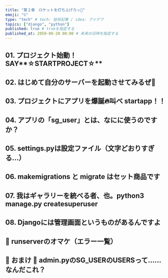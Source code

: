 ```yaml
---
title: "第２章　ロケットを打ち上げろッ🚀"
emoji: "♋️"
type: "tech" # tech: 技術記事 / idea: アイデア
topics: ["django", "python"]
published: true # trueを指定する
published_at: 2050-08-20 00:00 # 未来の日時を指定する
---
```

## 01. プロジェクト始動！ SAY**☆STARTPROJECT☆**
## 02. はじめて自分のサーバーを起動させてみるぜ🚀
## 03. プロジェクトにアプリを爆誕🔥叫べ startapp！！
## 04. アプリの「sg_user」とは、なにに使うのですか？
## 05. settings.pyは設定ファイル（文字どおりすぎる…）
## 06. makemigrations と migrate はセット商品です
## 07. 我はギャラリーを統べる者、也。python3 manage.py createsuperuser
## 08. Djangoには管理画面というものがあるんですよ
## 📕 runserverのオマケ（エラー一覧）
## 🌵 おまけ 🌵 admin.pyのSG_USERのUSERSって……なんだこれ？
